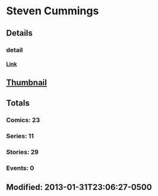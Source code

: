 # Steven  Cummings 
## Details
### detail
#### [Link](http://marvel.com/comics/creators/419/steven_cummings?utm_campaign=apiRef&utm_source=225578a89fc76f3d20fbffda5d17a88d)
## [Thumbnail](http://i.annihil.us/u/prod/marvel/i/mg/b/40/image_not_available.jpg)
## Totals
### Comics: 23
### Series: 11
### Stories: 29
### Events: 0
## Modified: 2013-01-31T23:06:27-0500